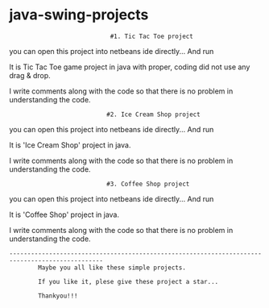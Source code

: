 # java-swing-projects

	                            #1. Tic Tac Toe project

you can open this project into netbeans ide directly... And run

It is Tic Tac Toe game project in java with proper, coding did not use any drag & drop.

I write comments along with the code so that there is no problem in understanding the code.


	                           #2. Ice Cream Shop project

you can open this project into netbeans ide directly... And run

It is 'Ice Cream Shop' project in java.

I write comments along with the code so that there is no problem in understanding the code.


	                           #3. Coffee Shop project

you can open this project into netbeans ide directly... And run

It is 'Coffee Shop' project in java.

I write comments along with the code so that there is no problem in understanding the code.


	------------------------------------------------------------------------------------------------
			Maybe you all like these simple projects.

			If you like it, plese give these project a star...

			Thankyou!!!